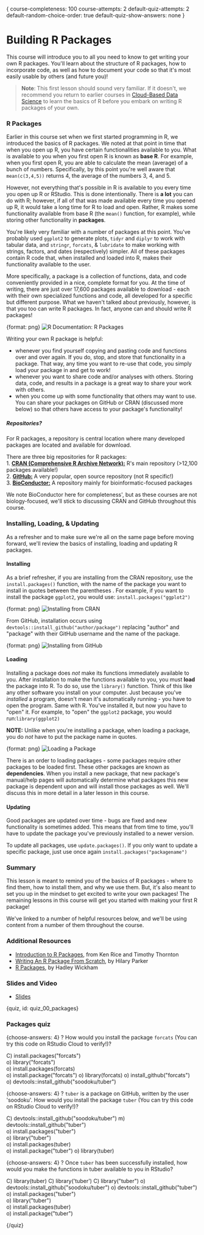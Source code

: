 {
course-completeness: 100
course-attempts: 2
default-quiz-attempts: 2
default-random-choice-order: true
default-quiz-show-answers: none
}
 
# Building R Packages

<!-- Google Slide ID -->
<!-- 1fueR3mDU3mGjq0qemekAalmbeYop4_I_7Z9CPHW7fcY -->

<!-- Include a slide PNG with Page_ID from this Slide Deck: -->
<!-- ![](https://docs.google.com/presentation/d/1fueR3mDU3mGjq0qemekAalmbeYop4_I_7Z9CPHW7fcY/export/png?id=1fueR3mDU3mGjq0qemekAalmbeYop4_I_7Z9CPHW7fcY&pageid=PAGE_ID) -->
<!-- or use  `didactr::gs_slide_df("SLIDEID")$png_markdown` -->

This course will introduce you to all you need to know to get writing your own R packages. You'll learn about the structure of R packages, how to incorporate code, as well as how to document your code so that it's most easily usable by others (and future you)!

> **Note**: This first lesson should sound very familiar. If it doesn't, we recommend you return to earlier courses in [Cloud-Based Data Science](https://leanpub.com/universities/set/jhu/chromebook-data-science) to learn the basics of R before you embark on writing R packages of your own.


### R Packages

Earlier in this course set when we first started programming in R, we introduced the basics of R packages. We noted at that point in time that when you open up R, you have certain functionalities available to you. What is available to you when you first open R is known as **base R**. For example, when you first open R, you are able to calculate the mean (average) of a bunch of numbers. Specifically, by this point you're well aware that `mean(c(3,4,5))` returns 4, the average of the numbers 3, 4, and 5. 

However, not everything that's possible in R is available to you every time you open up R or RStudio. This is done intentionally. There is **a lot** you can do with R; however, if all of that was made available every time you opened up R, it would take a long time for R to load and open. Rather, R makes some functionality available from base R (the `mean()` function, for example), while storing other functionality in **packages**.

You're likely very familiar with a number of packages at this point. You've probably used `ggplot2` to generate plots, `tidyr` and `diplyr` to work with tabular data, and `stringr`, `forcats`, & `lubridate` to make working with strings, factors, and dates (respectively) simpler. All of these packages contain R code that, when installed and loaded into R, makes their functionality available to the user.  

More specifically, a package is a collection of functions, data, and code conveniently provided in a nice, complete format for you. At the time of writing, there are just over 17,600 packages available to download - each with their own specialized functions and code, all developed for a specific but different purpose. What we haven't talked about previously, however, is that you too can write R packages. In fact, anyone can and should write R packages!

{format: png}
![R Documentation: R Packages](https://docs.google.com/presentation/d/1fueR3mDU3mGjq0qemekAalmbeYop4_I_7Z9CPHW7fcY/export/png?id=1fueR3mDU3mGjq0qemekAalmbeYop4_I_7Z9CPHW7fcY&pageid=g5cdfd9360d_0_244)

Writing your own R package is helpful:

* whenever you find yourself copying and pasting code and functions over and over again. If you do, stop, and store that functionality in a package. That way, any time you want to re-use that code, you simply load your package in and get to work!
* whenever you want to share code and/or analyses with others. Storing data, code, and results in a package is a great way to share your work with others.
* when you come up with some functionality that others may want to use. You can share your packages on GitHub or CRAN (discussed more below) so that others have access to your package's functionality!


##### Repositories? 

For R packages, a repository is central location where many developed packages are located and available for download. 

There are three big repositories for R packages:  
    1. [**CRAN (Comprehensive R Archive Network):**](https://cran.r-project.org/web/packages/) R's main repository (>12,100 packages available!)  
    2. [**GitHub:**](https://github.com/collections) A very popular, open source repository (not R specific!)  
    3. [**BioConductor:**](https://bioconductor.org/packages/release/BiocViews.html#___Software) A repository mainly for bioinformatic-focused packages  

We note BioConductor here for completeness', but as these courses are not biology-focused, we'll stick to discussing CRAN and GitHub throughout this course.

### Installing, Loading, & Updating

As a refresher and to make sure we're all on the same page before moving forward, we'll review the basics of installing, loading and updating R packages.

#### Installing

As a brief refresher, if you are installing from the CRAN repository, use the `install.packages()` function, with the name of the package you want to install in quotes between the parentheses . For example, if you want to install the package `ggplot2`, you would use: `install.packages("ggplot2")`  

{format: png}
![Installing from CRAN](https://docs.google.com/presentation/d/1fueR3mDU3mGjq0qemekAalmbeYop4_I_7Z9CPHW7fcY/export/png?id=1fueR3mDU3mGjq0qemekAalmbeYop4_I_7Z9CPHW7fcY&pageid=g5cdfd9360d_0_162)

From GitHub, installation occurs using `devtools::install_github("author/package")` replacing "author" and "package" with their GitHub username and the name of the package. 

{format: png}
![Installing from GitHub](https://docs.google.com/presentation/d/1fueR3mDU3mGjq0qemekAalmbeYop4_I_7Z9CPHW7fcY/export/png?id=1fueR3mDU3mGjq0qemekAalmbeYop4_I_7Z9CPHW7fcY&pageid=g5cdfd9360d_0_84)

#### Loading

Installing a package does *not* make its functions immediately available to you. After installation to make the functions available to you, you must **load** the package into R. To do so, use the `library()` function. Think of this like any other software you install on your computer. Just because you've *installed* a program, doesn't mean it's automatically running - you have to open the program. Same with R. You've installed it, but now you have to "open" it. For example, to "open" the `ggplot2` package, you would run:`library(ggplot2)`

**NOTE:** Unlike when you're installing a package, when loading a package, you do *not* have to put the package name in quotes.

{format: png}
![Loading a Package](https://docs.google.com/presentation/d/1fueR3mDU3mGjq0qemekAalmbeYop4_I_7Z9CPHW7fcY/export/png?id=1fueR3mDU3mGjq0qemekAalmbeYop4_I_7Z9CPHW7fcY&pageid=g5cdfd9360d_0_320)

There is an order to loading packages - some packages require other packages to be loaded first. These other packages are known as **dependencies**. When you install a new package, that new package's manual/help pages will automatically determine what packages this new package is dependent upon and will install those packages as well. We'll discuss this in more detail in a later lesson in this course.


#### Updating

Good packages are updated over time - bugs are fixed and new functionality is sometimes added. This means that from time to time, you'll have to update the package you've previously installed to a newer version. 

To update all packages, use `update.packages()`. If you only want to update a specific package, just use once again `install.packages("packagename")`


### Summary

This lesson is meant to remind you of the basics of R packages - where to find them, how to install them, and why we use them. But, it's also meant to set you up in the mindset to get excited to write your own packages! The remaining lessons in this course will get you started with making your first R package!

We've linked to a number of helpful resources below, and we'll be using content from a number of them throughout the course.

### Additional Resources

- [Introduction to R Packages](http://faculty.washington.edu/kenrice/rintro/sess08.pdf), from Ken Rice and Timothy Thornton
- [Writing An R Package From Scratch](https://hilaryparker.com/2014/04/29/writing-an-r-package-from-scratch/), by Hilary Parker
- [R Packages](http://r-pkgs.had.co.nz/), by Hadley Wickham


### Slides and Video

<!-- ![Packages](YouTube Link) -->

- [Slides](https://docs.google.com/presentation/d/1fueR3mDU3mGjq0qemekAalmbeYop4_I_7Z9CPHW7fcY/edit?usp=sharing)

{quiz, id: quiz_00_packages}

### Packages quiz

{choose-answers: 4}
? How would you install the package `forcats` (You can try this code on RStudio Cloud to verify!)?  

C) install.packages("forcats")  
o) library("forcats")  
o) install.packages(forcats)  
o) install.package("forcats")
o) library(forcats)
o) install_github("forcats")  
o) devtools::install_github("soodoku/tuber") 


{choose-answers: 4}
? `tuber` is a package on GitHub, written by the user 'soodoku'. How would you install the package `tuber` (You can try this code on RStudio Cloud to verify!)?  

C) devtools::install_github("soodoku/tuber") 
m) devtools::install_github("tuber")  
o) install.packages("tuber")  
o) library("tuber")  
o) install.packages(tuber)  
o) install.package("tuber")
o) library(tuber)

{choose-answers: 4}
? Once `tuber` has been successfully installed, how would you make the functions in tuber available to you in RStudio?

C) library(tuber)
C) library('tuber')
C) library("tuber")
o) devtools::install_github("soodoku/tuber") 
o) devtools::install_github("tuber")  
o) install.packages("tuber")  
o) library("tuber")  
o) install.packages(tuber)  
o) install.package("tuber")


{/quiz}
